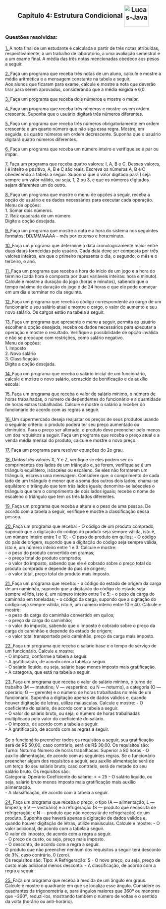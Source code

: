<h2 align="center">Capítulo 4: Estrutura Condicional <img align="center" alt="Lucas-Java" height="70" width="80" src="https://cdn.jsdelivr.net/gh/devicons/devicon/icons/java/java-original.svg" /></h2>
<h3>Questões resolvidas:</h3>

<a href="https://github.com/LucasCostaMrq/DisciplinaPoo2023.2/tree/main/Lista02/Quest%C3%B5es%20Resolvidas/Cap%C3%ADtulo%204/Q1R/src/br/edu/principal">1. </a>A nota final de um estudante é calculada a partir de três notas atribuídas, respectivamente, a um trabalho de laboratório, a uma avaliação semestral e a um exame final. A média das três notas mencionadas obedece aos pesos a seguir.

<a href="https://github.com/LucasCostaMrq/DisciplinaPoo2023.2/tree/main/Lista02/Quest%C3%B5es%20Resolvidas/Cap%C3%ADtulo%204/Q2R/src/br/edu/principal">2. </a>Faça um programa que receba três notas de um aluno, calcule e mostre a média aritmética e a mensagem constante na tabela a seguir. <br>Aos alunos que ficaram para exame, calcule e mostre a nota que deverão tirar para serem aprovados, considerando que a média exigida é 6,0.

<a href="https://github.com/LucasCostaMrq/DisciplinaPoo2023.2/tree/main/Lista02/Quest%C3%B5es%20Resolvidas/Cap%C3%ADtulo%204/Q3R/src/br/edu/principal">3. </a>Faça um programa que receba dois números e mostre o maior.

<a href="https://github.com/LucasCostaMrq/DisciplinaPoo2023.2/tree/main/Lista02/Quest%C3%B5es%20Resolvidas/Cap%C3%ADtulo%204/Q4R/src/br/edu/principal">4. </a>Faça um programa que receba três números e mostre-os em ordem crescente. Suponha que o usuário digitará três números diferentes.

<a href="https://github.com/LucasCostaMrq/DisciplinaPoo2023.2/tree/main/Lista02/Quest%C3%B5es%20Resolvidas/Cap%C3%ADtulo%204/Q5R/src/br/edu/principal">5. </a>Faça um programa que receba três números obrigatoriamente em ordem crescente e um quarto número que não siga essa regra. Mostre, em seguida, os quatro números em ordem decrescente. Suponha que o usuário digitará quatro números diferentes.

<a href="https://github.com/LucasCostaMrq/DisciplinaPoo2023.2/tree/main/Lista02/Quest%C3%B5es%20Resolvidas/Cap%C3%ADtulo%204/Q6R/src/br/edu/principal">6. </a>Faça um programa que receba um número inteiro e verifique se é par ou ímpar.

<a href="https://github.com/LucasCostaMrq/DisciplinaPoo2023.2/tree/main/Lista02/Quest%C3%B5es%20Resolvidas/Cap%C3%ADtulo%204/Q7R/src/br/edu/principal">7. </a>Faça um programa que receba quatro valores: I, A, B e C. Desses valores, I é inteiro e positivo, A, B e C são reais. Escreva os números A, B e C obedecendo à tabela a seguir. Suponha que o valor digitado para I seja sempre um valor válido, ou seja, 1, 2 ou 3, e que os números digitados sejam diferentes um do outro.

<a href="https://github.com/LucasCostaMrq/DisciplinaPoo2023.2/tree/main/Lista02/Quest%C3%B5es%20Resolvidas/Cap%C3%ADtulo%204/Q8R/src/br/edu/principal">8. </a>Faça um programa que mostre o menu de opções a seguir, receba a opção do usuário e os dados necessários para executar cada operação. <br>Menu de opções: <br>1. Somar dois números. <br>2. Raiz quadrada de um número. <br>Digite a opção desejada.

<a href="https://github.com/LucasCostaMrq/DisciplinaPoo2023.2/tree/main/Lista02/Quest%C3%B5es%20Resolvidas/Cap%C3%ADtulo%204/Q9R/src/br/edu/principal">9. </a>Faça um programa que mostre a data e a hora do sistema nos seguintes formatos: DD/MM/AAAA – mês por extenso e hora:minuto.

<a href="https://github.com/LucasCostaMrq/DisciplinaPoo2023.2/tree/main/Lista02/Quest%C3%B5es%20Resolvidas/Cap%C3%ADtulo%204/Q10R/src/br/edu/principal">10. </a>Faça um programa que determine a data cronologicamente maior entre duas datas fornecidas pelo usuário. Cada data deve ser composta por três valores inteiros, em que o primeiro representa o dia, o segundo, o mês e o terceiro, o ano.

<a href="https://github.com/LucasCostaMrq/DisciplinaPoo2023.2/tree/main/Lista02/Quest%C3%B5es%20Resolvidas/Cap%C3%ADtulo%204/Q11R/src/br/edu/principal">11. </a>Faça um programa que receba a hora do início de um jogo e a hora do término (cada hora é composta por duas variáveis inteiras: hora e minuto). Calcule e mostre a duração do jogo (horas e minutos), sabendo que o tempo máximo de duração do jogo é de 24 horas e que ele pode começar em um dia e terminar no dia seguinte.

<a href="https://github.com/LucasCostaMrq/DisciplinaPoo2023.2/tree/main/Lista02/Quest%C3%B5es%20Resolvidas/Cap%C3%ADtulo%204/Q12R/src/br/edu/principal">12. </a>Faça um programa que receba o código correspondente ao cargo de um funcionário e seu salário atual e mostre o cargo, o valor do aumento e seu novo salário. Os cargos estão na tabela a seguir.

<a href="https://github.com/LucasCostaMrq/DisciplinaPoo2023.2/tree/main/Lista02/Quest%C3%B5es%20Resolvidas/Cap%C3%ADtulo%204/Q13R/src/br/edu/principal">13. </a>Faça um programa que apresente o menu a seguir, permita ao usuário escolher a opção desejada, receba os dados necessários para executar a operação e mostre o resultado. Verifique a possibilidade de opção inválida e não se preocupe com restrições, como salário negativo. <br>Menu de opções: <br>1. Imposto <br>2. Novo salário <br>3. Classificação <br>Digite a opção desejada.

<a href="https://github.com/LucasCostaMrq/DisciplinaPoo2023.2/tree/main/Lista02/Quest%C3%B5es%20Resolvidas/Cap%C3%ADtulo%204/Q14R/src/br/edu/principal">14. </a>Faça um programa que receba o salário inicial de um funcionário, calcule e mostre o novo salário, acrescido de bonificação e de auxílio escola.

<a href="https://github.com/LucasCostaMrq/DisciplinaPoo2023.2/tree/main/Lista02/Quest%C3%B5es%20Resolvidas/Cap%C3%ADtulo%204/Q15R/src/br/edu/principal">15. </a>Faça um programa que receba o valor do salário mínimo, o número de horas trabalhadas, o número de dependentes do funcionário e a quantidade de horas extras trabalhadas. Calcule e mostre o salário a receber do funcionário de acordo com as regras a seguir.

<a href="https://github.com/LucasCostaMrq/DisciplinaPoo2023.2/tree/main/Lista02/Quest%C3%B5es%20Resolvidas/Cap%C3%ADtulo%204/Q16R/src/br/edu/principal">16. </a>Um supermercado deseja reajustar os preços de seus produtos usando o seguinte critério: o produto poderá ter seu preço aumentado ou diminuído. Para o preço ser alterado, o produto deve preencher pelo menos um dos requisitos a seguir. Faça um programa que receba o preço atual e a venda média mensal do produto, calcule e mostre o novo preço.

<a href="https://github.com/LucasCostaMrq/DisciplinaPoo2023.2/tree/main/Lista02/Quest%C3%B5es%20Resolvidas/Cap%C3%ADtulo%204/Q17R/src/br/edu/principal">17. </a>Faça um programa para resolver equações do 2o grau.

<a href="https://github.com/LucasCostaMrq/DisciplinaPoo2023.2/tree/main/Lista02/Quest%C3%B5es%20Resolvidas/Cap%C3%ADtulo%204/Q18R/src/br/edu/principal">18. </a>Dados três valores X, Y e Z, verifique se eles podem ser os comprimentos dos lados de um triângulo e, se forem, verifique se é um triângulo equilátero, isósceles ou escaleno. Se eles não formarem um triângulo, escreva uma mensagem. Considere que: o comprimento de cada lado de um triângulo é menor que a soma dos outros dois lados; chama-se equilátero o triângulo que tem três lados iguais; denomina-se isósceles o triângulo que tem o comprimento de dois lados iguais; recebe o nome de escaleno o triângulo que tem os três lados diferentes.

<a href="https://github.com/LucasCostaMrq/DisciplinaPoo2023.2/tree/main/Lista02/Quest%C3%B5es%20Resolvidas/Cap%C3%ADtulo%204/Q19R/src/br/edu/principal">19. </a>Faça um programa que receba a altura e o peso de uma pessoa. De acordo com a tabela a seguir, verifique e mostre a classificação dessa pessoa.

<a href="https://github.com/LucasCostaMrq/DisciplinaPoo2023.2/tree/main/Lista02/Quest%C3%B5es%20Resolvidas/Cap%C3%ADtulo%204/Q20R/src/br/edu/principal">20. </a>Faça um programa que receba: - O código de um produto comprado, supondo que a digitação do código do produto seja sempre válida, isto é, um número inteiro entre 1 e 10; - O peso do produto em quilos; - O código do país de origem, supondo que a digitação do código seja sempre válida, isto é, um número inteiro entre 1 e 3. Calcule e mostre: <br>- o peso do produto convertido em gramas; <br>- o preço total do produto comprado; <br>- o valor do imposto, sabendo que ele é cobrado sobre o preço total do produto comprado e depende do país de origem; <br>- o valor total, preço total do produto mais imposto.

<a href="https://github.com/LucasCostaMrq/DisciplinaPoo2023.2/tree/main/Lista02/Quest%C3%B5es%20Resolvidas/Cap%C3%ADtulo%204/Q21R/src/br/edu/principal">21. </a>Faça um programa que receba: - o código do estado de origem da carga de um caminhão, supondo que a digitação do código do estado seja sempre válida, isto é, um número inteiro entre 1 e 5; - o peso da carga do caminhão em toneladas; - o código da carga, supondo que a digitação do código seja sempre válida, isto é, um número inteiro entre 10 e 40. Calcule e mostre: <br>- o peso da carga do caminhão convertido em quilos; <br>- o preço da carga do caminhão; <br>- o valor do imposto, sabendo que o imposto é cobrado sobre o preço da carga do caminhão e depende do estado de origem; <br>- o valor total transportado pelo caminhão, preço da carga mais imposto.

<a href="https://github.com/LucasCostaMrq/DisciplinaPoo2023.2/tree/main/Lista02/Quest%C3%B5es%20Resolvidas/Cap%C3%ADtulo%204/Q22R/src/br/edu/principal">22. </a>Faça um programa que receba o salário base e o tempo de serviço de um funcionário. Calcule e mostre: <br>- O imposto, conforme a tabela a seguir. <br>- A gratificação, de acordo com a tabela a seguir. <br>- O salário líquido, ou seja, salário base menos imposto mais gratificação. <br>- A categoria, que está na tabela a seguir.

<a href="https://github.com/LucasCostaMrq/DisciplinaPoo2023.2/tree/main/Lista02/Quest%C3%B5es%20Resolvidas/Cap%C3%ADtulo%204/Q23R/src/br/edu/principal">23. </a>Faça um programa que receba o valor do salário mínimo, o turno de trabalho (M — matutino; V — vespertino; ou N — noturno), a categoria (O — operário; G — gerente) e o número de horas trabalhadas no mês de um funcionário. Suponha a digitação apenas de dados válidos e, quando houver digitação de letras, utilize maiúsculas. Calcule e mostre: - O coeficiente do salário, de acordo com a tabela a seguir. <br>- O valor do salário bruto, ou seja, o número de horas trabalhadas multiplicado pelo valor do coeficiente do salário. <br>- O imposto, de acordo com a tabela a seguir. <br>- A gratificação, de acordo com as regras a seguir. <br><br>Se o funcionário preencher todos os requisitos a seguir, sua gratificação será de R$ 50,00; caso contrário, será de R$ 30,00. Os requisitos são: Turno: Noturno Número de horas trabalhadas: Superior a 80 horas - O auxílio alimentação, de acordo com as seguintes regras. Se o funcionário preencher algum dos requisitos a seguir, seu auxílio alimentação será de um terço do seu salário bruto; caso contrário, será de metade do seu salário bruto. Os requisitos são: <br>Categoria: Operário Coeficiente do salário: < = 25 - O salário líquido, ou seja, salário bruto menos imposto mais gratificação mais auxílio alimentação. <br>- A classificação, de acordo com a tabela a seguir.

<a href="https://github.com/LucasCostaMrq/DisciplinaPoo2023.2/tree/main/Lista02/Quest%C3%B5es%20Resolvidas/Cap%C3%ADtulo%204/Q24R/src/br/edu/principal">24. </a>Faça um programa que receba o preço, o tipo (A — alimentação; L — limpeza; e V — vestuário) e a refrigeração (S — produto que necessita de refrigeração; e N — produto que não necessita de refrigeração) de um produto. Suponha que haverá apenas a digitação de dados válidos e, quando houver digitação de letras, utilize maiúsculas. Calcule e mostre: - O valor adicional, de acordo com a tabela a seguir.<br> O valor do imposto, de acordo com a regra a seguir. <br>- O preço de custo, ou seja, preço mais imposto. <br>- O desconto, de acordo com a regra a seguir. <br>O produto que não preencher nenhum dos requisitos a seguir terá desconto de 3%, caso contrário, 0 (zero). <br>Os requisitos são: Tipo: A Refrigeração: S - O novo preço, ou seja, preço de custo mais adicional menos desconto. - A classificação, de acordo com a regra a seguir.

<a href="https://github.com/LucasCostaMrq/DisciplinaPoo2023.2/tree/main/Lista02/Quest%C3%B5es%20Resolvidas/Cap%C3%ADtulo%204/Q25R/src/br/edu/principal">25. </a>Faça um programa que receba a medida de um ângulo em graus. Calcule e mostre o quadrante em que se localiza esse ângulo. Considere os quadrantes da trigonometria e, para ângulos maiores que 360º ou menores que −360º, reduzi-los, mostrando também o número de voltas e o sentido da volta (horário ou anti-horário).





